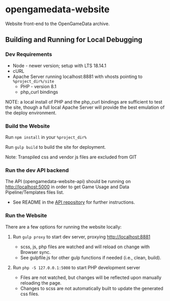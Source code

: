 # opengamedata-website

Website front-end to the OpenGameData archive.

## Building and Running for Local Debugging

### Dev Requirements

- Node - newer version; setup with LTS 18.14.1
- cURL
- Apache Server running localhost:8881 with vhosts pointing to `%project_dir%/site`
  - PHP - version 8.1
  - php_curl bindings

NOTE: a local install of PHP and the php_curl bindings are sufficient to test the site, though a full local Apache Server will provide the best emulation of the deploy environment.

### Build the Website

Run `npm install` in your `%project_dir%`

Run `gulp build` to build the site for deployment.

Note: Transpiled css and vendor js files are excluded from GIT

### Run the dev API backend

The API (opengamedata-website-api) should be running on <http://localhost:5000> in order to get Game Usage and Data Pipeline/Templates files list.

- See README in the [API repository](https://github.com/opengamedata/opengamedata-website-api) for further instructions.

### Run the Website

There are a few options for running the website locally:

1. Run `gulp proxy` to start dev server, proxying <http://localhost:8881>

    - scss, js, php files are watched and will reload on change with Browser sync.
    - See gulpfile.js for other gulp functions if needed (i.e., clean, build).

2. Run `php -S 127.0.0.1:5000` to start PHP development server

    - Files are not watched, but changes will be reflected upon manually reloading the page.
    - Changes to scss are not automatically built to update the generated css files.
